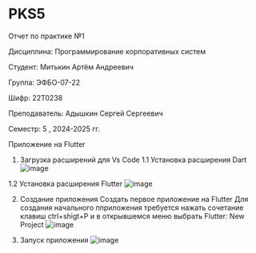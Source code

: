 # PKS5

Отчет по практике №1

Дисциплина: Программирование корпоративных систем

Студент: Митькин Артём Андреевич

Группа: ЭФБО-07-22

Шифр: 22Т0238

Преподаватель: Адышкин Сергей Сергеевич

Семестр: 5 , 2024-2025 гг.

Приложение на Flutter
1. Загрузка расширений для Vs Code
1.1 Установка расширения Dart ![image](https://github.com/user-attachments/assets/8477d510-7368-48ad-a977-a78378e67657)

1.2 Установка расширения Flutter ![image](https://github.com/user-attachments/assets/cb36dc40-c70a-48f2-930d-6e39822194a9)

2. Создание приложения
Создать первое приложение на Flutter Для создания начального пприложения требуется нажать сочетание клавиш ctrl+shigt+P и в открывшемся меню выбрать Flutter: New Project
![image](https://github.com/user-attachments/assets/56794e79-8c22-4466-88a4-da6eea01335e)


4. Запуск приложения
![image](https://github.com/user-attachments/assets/e4fae018-39be-4897-9e29-07e80f0b1bc9)




